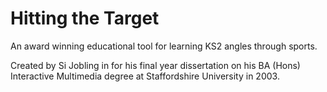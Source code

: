 Hitting the Target
===

An award winning educational tool for learning KS2 angles through sports.

Created by Si Jobling in for his final year dissertation on his BA (Hons) Interactive Multimedia degree at Staffordshire University in 2003.

